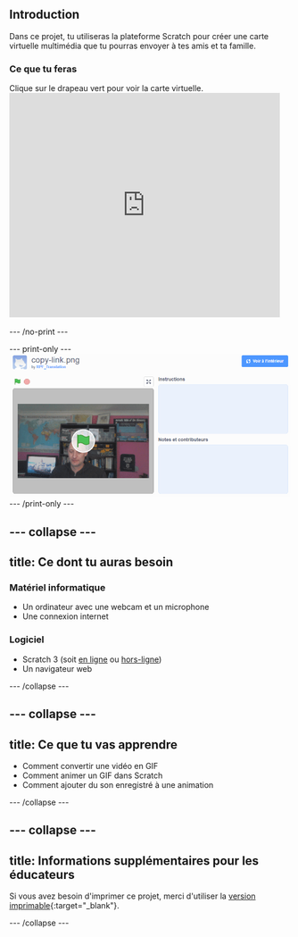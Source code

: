 ## Introduction

Dans ce projet, tu utiliseras la plateforme Scratch pour créer une carte virtuelle multimédia que tu pourras envoyer à tes amis et ta famille.

### Ce que tu feras

Clique sur le drapeau vert pour voir la carte virtuelle. <iframe src="https://scratch.mit.edu/projects/385557938/embed" allowtransparency="true" width="485" height="402" frameborder="0" scrolling="no" allowfullscreen mark="crwd-mark"></iframe>

--- /no-print ---

--- print-only --- ![Complete project](images/showcase_static.png) --- /print-only ---

--- collapse ---
---
title: Ce dont tu auras besoin
---
### Matériel informatique

- Un ordinateur avec une webcam et un microphone
- Une connexion internet

### Logiciel

- Scratch 3 (soit [en ligne](http://rpf.io/scratchon) ou [hors-ligne](http://rpf.io/scratchoff))
- Un navigateur web

--- /collapse ---

--- collapse ---
---
title: Ce que tu vas apprendre
---

- Comment convertir une vidéo en GIF
- Comment animer un GIF dans Scratch
- Comment ajouter du son enregistré à une animation

--- /collapse ---

--- collapse ---
---
title: Informations supplémentaires pour les éducateurs
---

Si vous avez besoin d'imprimer ce projet, merci d'utiliser la [version imprimable](https://projects.raspberrypi.org/fr-FR/projects/av-e-card/print){:target="_blank"}.

--- /collapse ---
